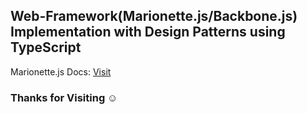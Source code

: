 ## Web-Framework(Marionette.js/Backbone.js) Implementation with Design Patterns using TypeScript

Marionette.js Docs: [Visit]('https://github.com/marionettejs/backbone.marionette')

### Thanks for Visiting ☺️
